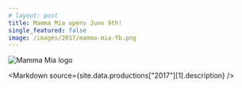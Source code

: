 ```yaml
---
# layout: post
title: Mamma Mia opens June 9th!
single_featured: false
image: /images/2017/mamma-mia-fb.png
---
```


<script lang="ts" context="module">
  throw new Error("@migration task: Check code was safely removed (https://github.com/sveltejs/kit/discussions/5774#discussioncomment-3292722)");

  // import { load as p } from "$data/load"
  // export const load = p
</script>

<script lang="ts">
  throw new Error("@migration task: Add data prop (https://github.com/sveltejs/kit/discussions/5774#discussioncomment-3292707)");

  export let site

  import Markdown from "$components/Markdown.svelte"

  let imagePath = `/images/2017/${site.data.productions["2017"][1].image}`
</script>

![Mamma Mia logo]({imagePath})

<Markdown source={site.data.productions["2017"][1].description} />
